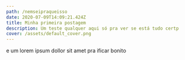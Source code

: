 ```yaml
---
path: /nemseipraqueisso
date: 2020-07-09T14:09:21.424Z
title: Minha primeira postagem
description: Um teste qualquer aqui só pra ver se está tudo certp
cover: /assets/default_cover.png
---
```

e um lorem ipsum dollor sit amet pra ificar bonito